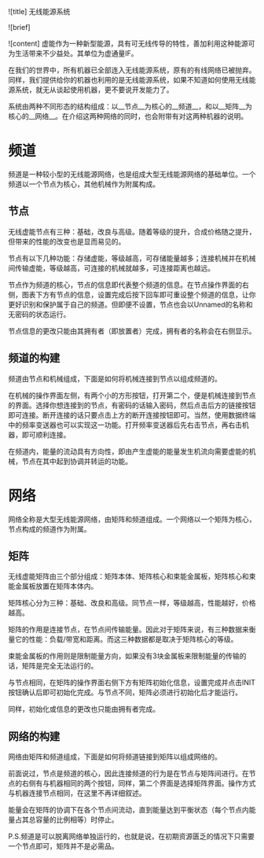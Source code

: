 ![title]
无线能源系统

![brief]

![content]
虚能作为一种新型能源，具有可无线传导的特性，善加利用这种能源可为生活带来不少益处。其单位为虚通量IF。

在我们的世界中，所有机器已全部连入无线能源系统，原有的有线网络已被抛弃。同样，我们提供给你的机器也利用的是无线能源系统，如果不知道如何使用无线能源系统，就无从谈起使用机器，更不要说开发能力了。

系统由两种不同形态的结构组成：以__节点__为核心的__频道__，和以__矩阵__为核心的__网络__。在介绍这两种网络的同时，也会附带有对这两种机器的说明。

# 频道

频道是一种较小型的无线能源网络，也是组成大型无线能源网络的基础单位。一个频道以一个节点为核心，其他机械作为附属构成。

## 节点

无线虚能节点有三种：基础，改良与高级。随着等级的提升，合成价格随之提升，但带来的性能的改变也是显而易见的。

节点有以下几种功能：存储虚能，等级越高，可存储能量越多；连接机械并在机械间传输虚能，等级越高，可连接的机械就越多，可连接距离也越远。

节点作为频道的核心，节点的信息即代表整个频道的信息。在节点操作界面的右侧，图表下方有节点的信息，设置完成后按下回车即可重设整个频道的信息，让你更好识别和保护属于自己的频道。但即便不设置，节点也会以Unnamed的名称和无密码的状态运行。

节点信息的更改只能由其拥有者（即放置者）完成，拥有者的名称会在右侧显示。

## 频道的构建

频道由节点和机械组成，下面是如何将机械连接到节点以组成频道的。

在机械的操作界面左侧，有两个小的方形按钮，打开第二个，便是机械连接到节点的界面。选择你想连接到的节点，有密码的话输入密码，然后点击后方的链接按钮即可连接。断开连接的话只要点击上方的断开连接按钮即可。当然，使用数据终端中的频率变送器也可以实现这一功能。打开频率变送器后先右击节点，再右击机器，即可顺利连接。

在频道内，能量的流动具有方向性，即由产生虚能的能量发生机流向需要虚能的机械，节点在其中起到协调并转运的功能。

# 网络

网络全称是大型无线能源网络，由矩阵和频道组成。一个网络以一个矩阵为核心，节点构成的频道作为附属。

## 矩阵

无线虚能矩阵由三个部分组成：矩阵本体、矩阵核心和束能金属板，矩阵核心和束能金属板放置在矩阵本体内。

矩阵核心分为三种：基础、改良和高级。同节点一样，等级越高，性能越好，价格越高。

矩阵的作用是连接节点，在节点间传输能量。因此对于矩阵来说，有三种数据来衡量它的性能：负载/带宽和距离。而这三种数据都是取决于矩阵核心的等级。

束能金属板的作用则是限制能量方向，如果没有3块金属板来限制能量的传输的话，矩阵是完全无法运行的。

与节点相同，在矩阵的操作界面右侧下方有矩阵初始化信息，设置完成并点击INIT按钮确认后即可初始化完成。与节点不同，矩阵必须进行初始化后才能运行。

同样，初始化或信息的更改也只能由拥有者完成。

## 网络的构建

网络由矩阵和频道组成，下面是如何将频道链接到矩阵以组成网络的。

前面说过，节点是频道的核心，因此连接频道的行为是在节点与矩阵间进行。在节点的右侧有与机器相同的两个按钮，同样，第二个界面是选择矩阵界面。操作方式与机器连接节点相同，在这里不再详细叙述。

能量会在矩阵的协调下在各个节点间流动，直到能量达到平衡状态（每个节点内能量占其总容量的比例相等）时停止。

P.S.频道是可以脱离网络单独运行的，也就是说，在初期资源匮乏的情况下只需要一个节点即可，矩阵并不是必需品。

